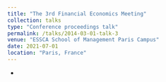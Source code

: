 ```yaml
---
title: "The 3rd Financial Economics Meeting"
collection: talks
type: "Conference proceedings talk"
permalink: /talks/2014-03-01-talk-3
venue: "ESSCA School of Management Paris Campus"
date: 2021-07-01
location: "Paris, France"
---
```


-
